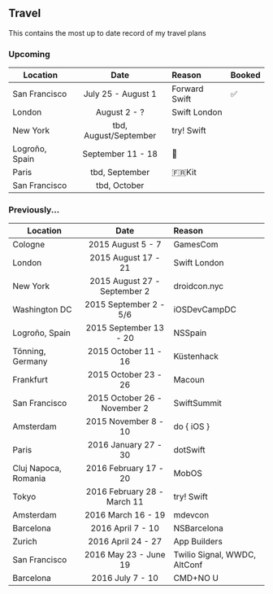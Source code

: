 ## Travel

This contains the most up to date record of my travel plans

### Upcoming

| Location        | Date           | Reason  | Booked |
| --------------- |:--------------:| :-------|:-------|
| San Francisco | July 25 - August 1 | Forward Swift | ✅ |
| London | August 2 - ? | Swift London | |
| New York | tbd, August/September | try! Swift | |
| Logroño, Spain | September 11 - 18 | 🍷 | |
| Paris | tbd, September | 🇫🇷Kit | |
| San Francisco | tbd, October | |

### Previously...

| Location        | Date           | Reason  |
| --------------- |:--------------:| :-------|
| Cologne | 2015 August 5 - 7 | GamesCom |
| London     | 2015 August 17 - 21 | Swift London |
| New York | 2015 August 27 - September 2 | droidcon.nyc |
| Washington DC | 2015 September 2 - 5/6 | iOSDevCampDC |
| Logroño, Spain | 2015 September 13 - 20 | NSSpain |
| Tönning, Germany | 2015 October 11 - 16 | Küstenhack |
| Frankfurt | 2015 October 23 - 26 | Macoun |
| San Francisco | 2015 October 26 - November 2 | SwiftSummit |
| Amsterdam | 2015 November 8 - 10 | do { iOS } |
| Paris | 2016 January 27 - 30 | dotSwift |
| Cluj Napoca, Romania | 2016 February 17 - 20 | MobOS | ✅ |
| Tokyo | 2016 February 28 - March 11 | try! Swift | ✅ |
| Amsterdam | 2016 March 16 - 19 | mdevcon | ✅ |
| Barcelona | 2016 April 7 - 10 | NSBarcelona | ✅ |
| Zurich | 2016 April 24 - 27 | App Builders | ✅ |
| San Francisco | 2016 May 23 - June 19 | Twilio Signal, WWDC, AltConf | ✅ |
| Barcelona | 2016 July 7 - 10 | CMD+NO U | ✅ |
